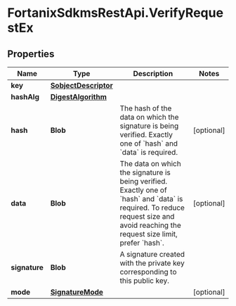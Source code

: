 # FortanixSdkmsRestApi.VerifyRequestEx

## Properties
Name | Type | Description | Notes
------------ | ------------- | ------------- | -------------
**key** | [**SobjectDescriptor**](SobjectDescriptor.md) |  | 
**hashAlg** | [**DigestAlgorithm**](DigestAlgorithm.md) |  | 
**hash** | **Blob** | The hash of the data on which the signature is being verified. Exactly one of &#x60;hash&#x60; and &#x60;data&#x60; is required.  | [optional] 
**data** | **Blob** | The data on which the signature is being verified. Exactly one of &#x60;hash&#x60; and &#x60;data&#x60; is required. To reduce request size and avoid reaching the request size limit, prefer &#x60;hash&#x60;.  | [optional] 
**signature** | **Blob** | A signature created with the private key corresponding to this public key. | 
**mode** | [**SignatureMode**](SignatureMode.md) |  | [optional] 


